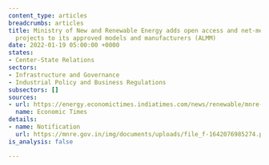 ```yaml
---
content_type: articles
breadcrumbs: articles
title: Ministry of New and Renewable Energy adds open access and net-metering solar
  projects to its approved models and manufacturers (ALMM)
date: 2022-01-19 05:00:00 +0000
states:
- Center-State Relations
sectors:
- Infrastructure and Governance
- Industrial Policy and Business Regulations
subsectors: []
sources:
- url: https://energy.economictimes.indiatimes.com/news/renewable/mnre-amends-almm-order-to-include-open-access-net-metering-projects/88902454
  name: Economic Times
details:
- name: Notification
  url: https://mnre.gov.in/img/documents/uploads/file_f-1642076985274.pdf
is_analysis: false

---
```

